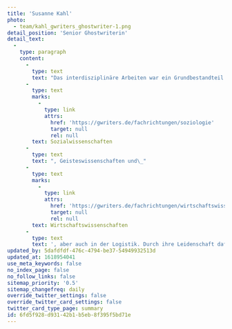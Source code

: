 ```yaml
---
title: 'Susanne Kahl'
photo:
  - team/kahl_gwriters_ghostwriter-1.png
detail_position: 'Senior Ghostwriterin'
detail_text:
  -
    type: paragraph
    content:
      -
        type: text
        text: "Das interdisziplinäre Arbeiten war ein Grundbestandteil der akademischen Ausbildung von Susanne Kahl, dementsprechend breitgefächert sind ihre Fachgebiete, in denen Sie für GWriters wissenschaftliche Arbeiten schreibt. Der Schwerpunkt ihrer Kompetenzen und damit auch der von ihr verfassten wissenschaftlichen Arbeiten liegt in den\_"
      -
        type: text
        marks:
          -
            type: link
            attrs:
              href: 'https://gwriters.de/fachrichtungen/soziologie'
              target: null
              rel: null
        text: Sozialwissenschaften
      -
        type: text
        text: ", Geisteswissenschaften und\_"
      -
        type: text
        marks:
          -
            type: link
            attrs:
              href: 'https://gwriters.de/fachrichtungen/wirtschaftswissenschaften'
              target: null
              rel: null
        text: Wirtschaftswissenschaften
      -
        type: text
        text: ', aber auch in der Logistik. Durch ihre Leidenschaft dafür, ihren persönlichen Horizont zu erweitern und unsere Kunden bei diversen akademischen Fragestellungen zu unterstützen, hat sich Susanne Kahl in der bereits mehrere Jahre andauernden Zusammenarbeit als eine unserer wichtigsten Expertinnen etabliert.'
updated_by: 5dafdfdf-476c-4794-be37-54949932513d
updated_at: 1618954041
use_meta_keywords: false
no_index_page: false
no_follow_links: false
sitemap_priority: '0.5'
sitemap_changefreq: daily
override_twitter_settings: false
override_twitter_card_settings: false
twitter_card_type_page: summary
id: 6fd5f928-d931-42b1-b5eb-8f395f5bd71e
---
```

